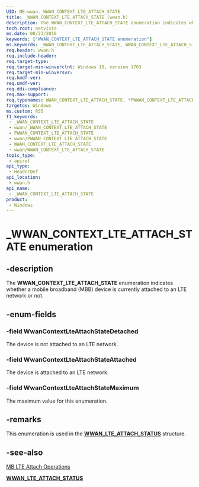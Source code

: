 ```yaml
---
UID: NE:wwan._WWAN_CONTEXT_LTE_ATTACH_STATE
title: _WWAN_CONTEXT_LTE_ATTACH_STATE (wwan.h)
description: The WWAN_CONTEXT_LTE_ATTACH_STATE enumeration indicates whether a mobile broadband (MBB) device is currently attached to an LTE network or not.
tech.root: netvista
ms.date: 08/23/2018
keywords: ["WWAN_CONTEXT_LTE_ATTACH_STATE enumeration"]
ms.keywords: _WWAN_CONTEXT_LTE_ATTACH_STATE, WWAN_CONTEXT_LTE_ATTACH_STATE, *PWWAN_CONTEXT_LTE_ATTACH_STATE,
req.header: wwan.h
req.include-header: 
req.target-type: 
req.target-min-winverclnt: Windows 10, version 1703
req.target-min-winversvr: 
req.kmdf-ver: 
req.umdf-ver: 
req.ddi-compliance: 
req.max-support: 
req.typenames: WWAN_CONTEXT_LTE_ATTACH_STATE, *PWWAN_CONTEXT_LTE_ATTACH_STATE
targetos: Windows
ms.custom: RS5
f1_keywords:
 - _WWAN_CONTEXT_LTE_ATTACH_STATE
 - wwan/_WWAN_CONTEXT_LTE_ATTACH_STATE
 - PWWAN_CONTEXT_LTE_ATTACH_STATE
 - wwan/PWWAN_CONTEXT_LTE_ATTACH_STATE
 - WWAN_CONTEXT_LTE_ATTACH_STATE
 - wwan/WWAN_CONTEXT_LTE_ATTACH_STATE
topic_type:
 - apiref
api_type:
 - HeaderDef
api_location:
 - wwan.h
api_name:
 - _WWAN_CONTEXT_LTE_ATTACH_STATE
product:
 - Windows
---
```


# _WWAN_CONTEXT_LTE_ATTACH_STATE enumeration


## -description

The **WWAN_CONTEXT_LTE_ATTACH_STATE** enumeration indicates whether a mobile broadband (MBB) device is currently attached to an LTE network or not.

## -enum-fields

### -field WwanContextLteAttachStateDetached 

The device is not attached to an LTE network.

### -field WwanContextLteAttachStateAttached 

The device is attached to an LTE network.

### -field WwanContextLteAttachStateMaximum 

The maximum value for this enumeration.

## -remarks

This enumeration is used in the [**WWAN_LTE_ATTACH_STATUS**](ns-wwan-_wwan_lte_attach_status.md) structure.

## -see-also

[MB LTE Attach Operations](/windows-hardware/drivers/network/mb-lte-attach-operations)

[**WWAN_LTE_ATTACH_STATUS**](ns-wwan-_wwan_lte_attach_status.md)
